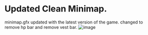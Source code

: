 # Updated Clean Minimap.

minimap.gfx updated with the latest version of the game. changed to remove hp bar and remove vest bar.
![image](https://github.com/user-attachments/assets/9e00f1d5-11ef-41af-8f5d-9f3155677c24)
